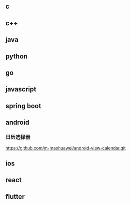 ## c

## c++

## java

## python

## go

## javascript

## spring boot

## android

### 日历选择器

https://github.com/m-maohuawei/android-view-calendar.git

## ios

## react

## flutter
